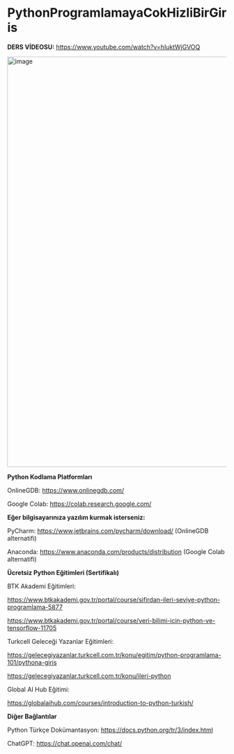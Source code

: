 # PythonProgramlamayaCokHizliBirGiris

**DERS VİDEOSU:** https://www.youtube.com/watch?v=hIuktWjGVOQ

<img width="942" alt="image" src="https://github.com/altugbeyhan/PythonProgramlamayaCokHizliBirGiris/assets/54203533/1d7064a6-4201-4a0c-828b-41c8de2e22e4">

**Python Kodlama Platformları**

OnlineGDB: https://www.onlinegdb.com/

Google Colab: https://colab.research.google.com/

**Eğer bilgisayarınıza yazılım kurmak isterseniz:**

PyCharm: https://www.jetbrains.com/pycharm/download/ (OnlineGDB alternatifi)

Anaconda: https://www.anaconda.com/products/distribution (Google Colab alternatifi)

**Ücretsiz Python Eğitimleri (Sertifikalı)**

BTK Akademi Eğitimleri:

https://www.btkakademi.gov.tr/portal/course/sifirdan-ileri-seviye-python-programlama-5877

https://www.btkakademi.gov.tr/portal/course/veri-bilimi-icin-python-ve-tensorflow-11705

Turkcell Geleceği Yazanlar Eğitimleri:

https://gelecegiyazanlar.turkcell.com.tr/konu/egitim/python-programlama-101/pythona-giris

https://gelecegiyazanlar.turkcell.com.tr/konu/ileri-python

Global AI Hub Eğitimi:

https://globalaihub.com/courses/introduction-to-python-turkish/

**Diğer Bağlantılar**

Python Türkçe Dokümantasyon: https://docs.python.org/tr/3/index.html

ChatGPT: https://chat.openai.com/chat/

